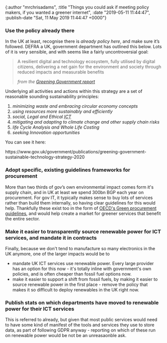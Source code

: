 

{:author "mrchrisadams", :title "Things you could ask if meeting policy makers, if you wanted a greener internet", :date "2019-05-11 11:44:47", :publish-date "Sat, 11 May 2019 11:44:47 +0000"}



<!-- content below -->

<!-- wp:heading {"level":3} -->
<h3>Use the policy already there</h3>
<!-- /wp:heading -->

<!-- wp:paragraph -->
<p>In the UK at least, recognise there is <em>already policy here</em>, and make sure it’s followed. DEFRA a UK, government department has outlined this below. Lots of it is very sensible, and with seems like a fairly uncontroversial goal:</p>
<!-- /wp:paragraph -->

<!-- wp:quote -->
<blockquote class="wp-block-quote"><p>A resilient digital and technology ecosystem, fully utilised by digital citizens, delivering a net gain for the environment and society through reduced impacts and measurable benefits</p><cite> from the <a href="https://www.gov.uk/government/publications/greening-government-sustainable-technology-strategy-2020/the-greening-government-sustainable-technology-strategy-2020-sustainable-technology-for-sustainable-government#scope">Greening Government report</a><br></cite></blockquote>
<!-- /wp:quote -->

<!-- wp:paragraph -->
<p>Underlying all activities and actions within this strategy are a set of reasonable sounding sustainability principles:</p>
<!-- /wp:paragraph -->

<!-- wp:list {"ordered":true} -->
<ol><li><em>minimizing waste and embracing circular economy concepts</em></li><li><em>using resources more sustainably and efficiently</em></li><li><em>social, Legal and Ethical </em><abbr title="information and communication technologies"><em>ICT</em></abbr><em> </em></li><li><em>mitigating and adapting to climate change and other supply chain risks</em></li><li><em>life Cycle Analysis and Whole Life Costing</em></li><li><em>seeking Innovation opportunities</em></li></ol>
<!-- /wp:list -->

<!-- wp:paragraph -->
<p>You can see it here:</p>
<!-- /wp:paragraph -->

<!-- wp:paragraph -->
<p>https://www.gov.uk/government/publications/greening-government-sustainable-technology-strategy-2020</p>
<!-- /wp:paragraph -->

<!-- wp:heading {"level":3} -->
<h3>Adopt specific, existing guidelines frameworks for procurement</h3>
<!-- /wp:heading -->

<!-- wp:paragraph -->
<p>More than two thirds of gov’s own environmental impact comes form it's supply chain, and in UK at least we spend 300bn BGP each year on procurement. For gov IT, it typically makes sense to buy lots of services rather than build them internally, so having clear guidelines for this would help. Thankfully these exist too in the form of <a href="http://www.oecd.org/gov/public-procurement/green/">OECD's Green procurement guidelines</a>, and would help create a market for greener services that benefit the entire sector.</p>
<!-- /wp:paragraph -->

<!-- wp:heading {"level":3} -->
<h3>Make it easier to transparently source renewable power for ICT services, and mandate it in contracts</h3>
<!-- /wp:heading -->

<!-- wp:paragraph -->
<p>Finally, because we don't tend to manufacture so many electronics in the UK anymore, one of the larger impacts would be to</p>
<!-- /wp:paragraph -->

<!-- wp:list -->
<ul><li>mandate UK ICT services use renewable power. Every large provider has an option for this now - it's totally inline with government's own policies, and is often cheaper than fossil fuel options now.</li><li>make it easier to support a shift from fossil fuels, by making it easier to source renewable power in the first place - remove the policy that makes it so difficult to deploy renewables in the UK right now.</li></ul>
<!-- /wp:list -->

<!-- wp:heading {"level":3} -->
<h3>Publish stats on which departments have moved to renewable power for their ICT services</h3>
<!-- /wp:heading -->

<!-- wp:paragraph -->
<p>This is referred to already, but given that most public services would need to have some kind of manifest of the tools and services they use to store data, as part of following GDPR anyway - reporting on which of these run on renewable power would be not be an unreasaonble ask.</p>
<!-- /wp:paragraph -->

